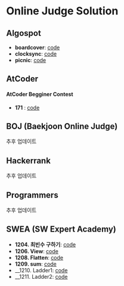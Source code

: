 # Online Judge Solution
## Algospot
* __boardcover__: [code][link1]      
* __clocksync__: [code][link2]       
* __picnic__: [code][link3]

[link1]: https://github.com/ssun-g/solution/blob/master/Algospot/boardcover.cpp
[link2]: https://github.com/ssun-g/solution/blob/master/Algospot/clocksync.cpp
[link3]: https://github.com/ssun-g/solution/blob/master/Algospot/picnic.cpp

## AtCoder
#### AtCoder Begginer Contest     
* __171__ : [code][link]

[link]: https://github.com/ssun-g/solution/tree/master/AtCoder/ABC/171

## BOJ (Baekjoon Online Judge)
추후 업데이트

## Hackerrank
추후 업데이트

## Programmers
추후 업데이트

## SWEA (SW Expert Academy)
* __1204. 최빈수 구하기__: [code][link1]          
* __1206. View__: [code][link2]          
* __1208. Flatten__: [code][link3]        
* __1209. sum__: [code][link4]       
* __1210. Ladder1: [code][link5]         
* __1211. Ladder2: [code][link6]         

[link1]: https://github.com/ssun-g/solution/blob/master/SWEA/1204_%EC%B5%9C%EB%B9%88%EC%88%98_%EA%B5%AC%ED%95%98%EA%B8%B0.cpp
[link2]: https://github.com/ssun-g/solution/blob/master/SWEA/1206_View.cpp
[link3]: https://github.com/ssun-g/solution/blob/master/SWEA/1208_Flatten.cpp
[link4]: https://github.com/ssun-g/solution/blob/master/SWEA/1209_sum.cpp
[link5]: https://github.com/ssun-g/solution/blob/master/SWEA/1210_Ladder1.cpp
[link6]: https://github.com/ssun-g/solution/blob/master/SWEA/1211_Ladder2.cpp
